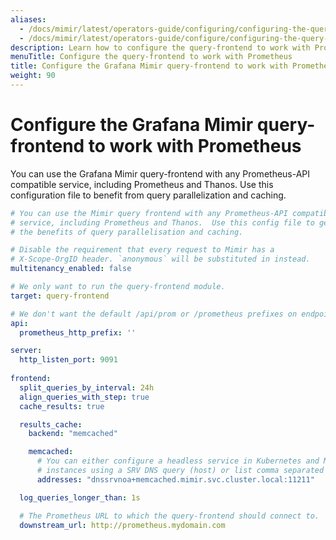 ```yaml
---
aliases:
  - /docs/mimir/latest/operators-guide/configuring/configuring-the-query-frontend-work-with-prometheus/
  - /docs/mimir/latest/operators-guide/configure/configuring-the-query-frontend-work-with-prometheus/
description: Learn how to configure the query-frontend to work with Prometheus.
menuTitle: Configure the query-frontend to work with Prometheus
title: Configure the Grafana Mimir query-frontend to work with Prometheus
weight: 90
---
```


# Configure the Grafana Mimir query-frontend to work with Prometheus

You can use the Grafana Mimir query-frontend with any Prometheus-API compatible
service, including Prometheus and Thanos. Use this configuration file to
benefit from query parallelization and caching.

<!-- prettier-ignore-start -->
[embedmd]:# (../../../configurations/prometheus-frontend.yml)
```yml
# You can use the Mimir query frontend with any Prometheus-API compatible
# service, including Prometheus and Thanos.  Use this config file to get
# the benefits of query parallelisation and caching.

# Disable the requirement that every request to Mimir has a
# X-Scope-OrgID header. `anonymous` will be substituted in instead.
multitenancy_enabled: false

# We only want to run the query-frontend module.
target: query-frontend

# We don't want the default /api/prom or /prometheus prefixes on endpoints.
api:
  prometheus_http_prefix: ''

server:
  http_listen_port: 9091
  
frontend:
  split_queries_by_interval: 24h
  align_queries_with_step: true
  cache_results: true

  results_cache:
    backend: "memcached"

    memcached:
      # You can either configure a headless service in Kubernetes and Mimir will discover the individual
      # instances using a SRV DNS query (host) or list comma separated memcached addresses.
      addresses: "dnssrvnoa+memcached.mimir.svc.cluster.local:11211"

  log_queries_longer_than: 1s

  # The Prometheus URL to which the query-frontend should connect to.
  downstream_url: http://prometheus.mydomain.com
```
<!-- prettier-ignore-end -->
